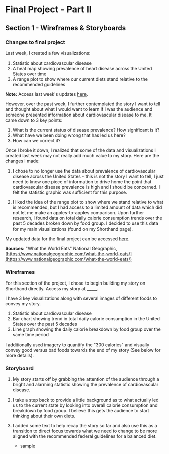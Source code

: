 # Final Project - Part II

## Section 1 - Wireframes & Storyboards

### Changes to final project

Last week, I created a few visualizations: 
1) Statistic about cardiovascular disease
2) A heat map showing prevalence of heart disease across the United States over time
3) A range plot to show where our current diets stand relative to the recommended guidelines

**Note:** Access last week's updates [here](/final_project_Ashita.md). 

However, over the past week, I further contemplated the story I want to tell and thought about what I would want to learn if I was the audience and someone presented information about cardiovascular disease to me. It came down to 3 key points: 

1) What is the current status of disease prevalence? How significant is it?
2) What have we been doing wrong that has led us here?
3) How can we correct it?

Once I broke it down, I realized that some of the data and visualizations I created last week may not really add much value to my story. Here are the changes I made: 

1) I chose to no longer use the data about prevalence of cardiovascular disease across the United States - this is not the story I want to tell, I just need to know one piece of information to drive home the point that cardiovascular disease prevalence is high and I should be concerned. I felt the statistic graphic was sufficient for this purpose. 

2) I liked the idea of the range plot to show where we stand relative to what is recommended, but I had access to a limited amount of data which did not let me make an apples-to-apples comparison. Upon further research, I found data on total daily calorie consumption trends over the past 5 decades broken down by food group. I decided to use this data for my main visualizations (found on my Shorthand page). 

My updated data for the final project can be accessed [here](/FP_Data_Updated). 

**Sources:** 
"What the World Eats" National Geographic, [https://www.nationalgeographic.com/what-the-world-eats/](https://www.nationalgeographic.com/what-the-world-eats/)

### Wireframes

For this section of the project, I chose to begin building my story on Shorthand directly. Access my story at _____.

I have 3 key visualizations along with several images of different foods to convey my story. 
1) Statistic about cardiovascular disease
2) Bar chart showing trend in total daily calorie consumption in the United States over the past 5 decades
3) Line graph showing the daily calorie breakdown by food group over the same time period

I additionally used imagery to quantify the "300 calories" and visually convey good versus bad foods towards the end of my story (See below for more details).

### Storyboard

1) My story starts off by grabbing the attention of the audience through a bright and alarming statistic showing the prevalence of cardiovascular disease.

2) I take a step back to provide a little background as to what actually led us to the current state by looking into overall calorie consumption and breakdown by food group. I believe this gets the audience to start thinking about their own diets. 
  
3) I added some text to help recap the story so far and also use this as a transition to direct focus towards what we need to change to be more aligned with the recommended federal guidelines for a balanced diet. 
    - sample
